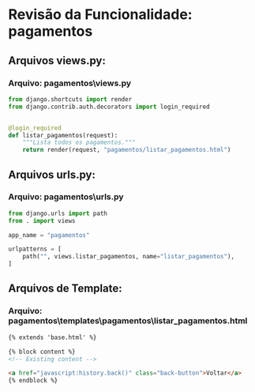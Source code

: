 # Revisão da Funcionalidade: pagamentos

## Arquivos views.py:


### Arquivo: pagamentos\views.py

```python
from django.shortcuts import render
from django.contrib.auth.decorators import login_required


@login_required
def listar_pagamentos(request):
    """Lista todos os pagamentos."""
    return render(request, "pagamentos/listar_pagamentos.html")

```

## Arquivos urls.py:


### Arquivo: pagamentos\urls.py

```python
from django.urls import path
from . import views

app_name = "pagamentos"

urlpatterns = [
    path("", views.listar_pagamentos, name="listar_pagamentos"),
]

```

## Arquivos de Template:


### Arquivo: pagamentos\templates\pagamentos\listar_pagamentos.html

```html
{% extends 'base.html' %}

{% block content %}
<!-- Existing content -->

<a href="javascript:history.back()" class="back-button">Voltar</a>
{% endblock %}

```
